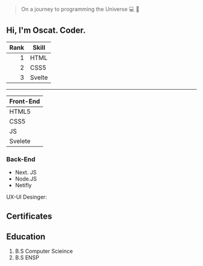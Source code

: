 
> On a journey to programming the Universe :computer: :rocket:

## Hi, I'm Oscat. Coder.

| Rank | Skill |
|-----:|-----------|
|     1| HTML      |
|     2| CSS5      |
|     3| Svelte    |

---


| Front-End| 
| :---    |   
| HTML5   |
| CSS5    | 
| JS      |
| Svelete |

### Back-End

- Next. JS
- Node.JS
- Netifly

UX-UI Desinger:




## Certificates


## Education
1. B.S Computer Scieince
2. B.S ENSP


